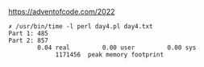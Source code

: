 https://adventofcode.com/2022

```
✗ /usr/bin/time -l perl day4.pl day4.txt
Part 1: 485
Part 2: 857
        0.04 real         0.00 user         0.00 sys
             1171456  peak memory footprint
```

